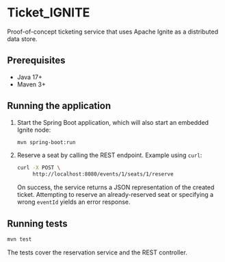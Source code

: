 # Ticket_IGNITE

Proof-of-concept ticketing service that uses Apache Ignite as a
distributed data store.

## Prerequisites

- Java 17+
- Maven 3+

## Running the application

1. Start the Spring Boot application, which will also start an embedded
   Ignite node:

   ```bash
   mvn spring-boot:run
   ```

2. Reserve a seat by calling the REST endpoint. Example using `curl`:

   ```bash
   curl -X POST \
        http://localhost:8080/events/1/seats/1/reserve
   ```

   On success, the service returns a JSON representation of the created
   ticket. Attempting to reserve an already-reserved seat or specifying a
   wrong `eventId` yields an error response.

## Running tests

```bash
mvn test
```

The tests cover the reservation service and the REST controller.
